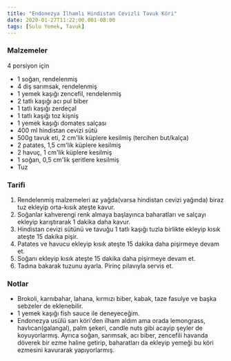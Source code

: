 ```yaml
---
title: "Endonezya İlhamlı Hindistan Cevizli Tavuk Köri"
date: 2020-01-27T11:22:00.001-08:00
tags: [Sulu Yemek, Tavuk]
---
```


### Malzemeler

4 porsiyon için

- 1 soğan, rendelenmiş
- 4 diş sarımsak, rendelenmiş
- 1 yemek kaşığı zencefil, rendelenmiş
- 2 tatlı kaşığı acı pul biber
- 1 tatlı kaşığı zerdeçal
- 1 tatlı kaşığı toz kişniş
- 1 yemek kaşığı domates salçası
- 400 ml hindistan cevizi sütü
- 500g tavuk eti, 2 cm'lik küplere kesilmiş (tercihen but/kalça)
- 2 patates, 1,5 cm'lik küplere kesilmiş
- 2 havuç, 1 cm'lik küplere kesilmiş
- 1 soğan, 0,5 cm'lik şeritlere kesilmiş
- Tuz

### Tarifi

1. Rendelenmiş malzemeleri az yağda(varsa hindistan cevizi yağında) biraz tuz ekleyip orta-kısık ateşte kavur.
2. Soğanlar kahverengi renk almaya başlayınca baharatları ve salçayı ekleyip karıştırarak 1 dakika daha kavur.
3. Hindistan cevizi sütünü ve tavuğu 1 tatlı kaşığı tuzla birlikte ekleyip kısık ateşte 15 dakika pişir.
4. Patates ve havucu ekleyip kısık ateşte 15 dakika daha pişirmeye devam et.
5. Soğanı ekleyip kısık ateşte 15 dakika daha pişirmeye devam et.
6. Tadına bakarak tuzunu ayarla. Pirinç pilavıyla servis et.

### Notlar

- Brokoli, karnıbahar, lahana, kırmızı biber, kabak, taze fasulye ve başka sebzeler de eklenebilir.
- 1 yemek kaşığı fish sauce ile deneyeceğim.
- Endonezya usülü sarı köri'den ilham aldım ama orada lemongrass, havlıcan(galangal), palm şekeri, candle nuts gibi acayip şeyler de koyuyorlarmış. Ayrıca soğan, sarımsak, acı biber, zencefili havanda döverek bir ezme haline getirip, baharatları da ekleyip yemeği bu köri ezmesini kavurarak yapıyorlarmış.
